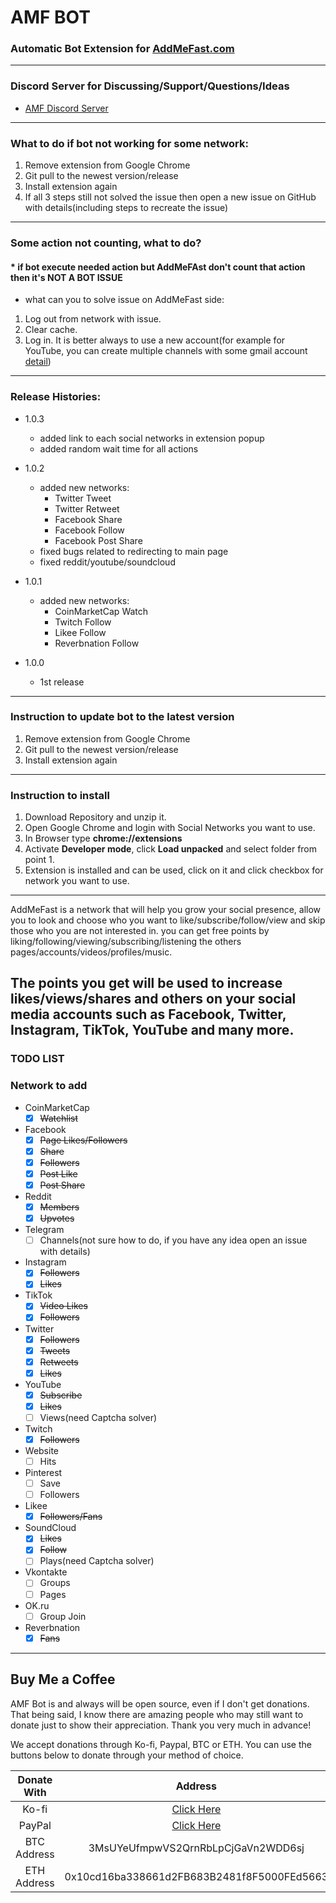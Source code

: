 # AMF BOT
### Automatic Bot Extension for [AddMeFast.com](https://ads.moneycoma.com/AddMeFast)

---
### Discord Server for Discussing/Support/Questions/Ideas
 - [AMF Discord Server](https://ads.moneycoma.com/DiscordAMF)

---
### What to do if bot not working for some network:
1. Remove extension from Google Chrome
2. Git pull to the newest version/release
3. Install extension again
4. If all 3 steps still not solved the issue then open a new issue on GitHub with details(including steps to recreate the issue)

---
### Some action not counting, what to do?
#### * if bot execute needed action but AddMeFAst don't count that action then it's NOT A BOT ISSUE
 * what can you to solve issue on AddMeFast side:
1. Log out from network with issue.
2. Clear cache.
3. Log in. It is better always to use a new account(for example for YouTube, you can create multiple channels with some gmail account [detail](https://www.lifewire.com/more-than-one-youtube-channel-1616988))

---
### Release Histories:
- 1.0.3
  - added link to each social networks in extension popup
  - added random wait time for all actions


- 1.0.2
  - added new networks:
    - Twitter Tweet
    - Twitter Retweet
    - Facebook Share
    - Facebook Follow
    - Facebook Post Share
  - fixed bugs related to redirecting to main page
  - fixed reddit/youtube/soundcloud


- 1.0.1
  - added new networks:
    - CoinMarketCap Watch
    - Twitch Follow
    - Likee Follow
    - Reverbnation Follow

- 1.0.0
  - 1st release

---
### Instruction to update bot to the latest version
1. Remove extension from Google Chrome
2. Git pull to the newest version/release
3. Install extension again

---
### Instruction to install
1. Download Repository and unzip it. 
2. Open Google Chrome and login with Social Networks you want to use. 
3. In Browser type <b>chrome://extensions</b>
4. Activate <b>Developer mode</b>, click <b>Load unpacked</b> and select folder from point 1.
5. Extension is installed and can be used, click on it and click checkbox for network you want to use.
---
AddMeFast is a network that will help you grow your social presence, allow you to look and choose who you want to
like/subscribe/follow/view and skip those who you are not interested in.
you can get free points by liking/following/viewing/subscribing/listening the others
pages/accounts/videos/profiles/music.

The points you get will be used to increase likes/views/shares and others on your social media accounts such as
Facebook, Twitter, Instagram, TikTok, YouTube and many more.
---

### TODO LIST

### Network to add

- CoinMarketCap
    - [x] <strike>Watchlist</strike>
- Facebook
    - [x] <strike>Page Likes/Followers</strike>
    - [x] <strike>Share</strike>
    - [x] <strike>Followers</strike>
    - [x] <strike>Post Like</strike>
    - [x] <strike>Post Share</strike>
- Reddit
    - [x] <strike>Members</strike>
    - [x] <strike>Upvotes</strike>
- Telegram
    - [ ] Channels(not sure how to do, if you have any idea open an issue with details)
- Instagram
    - [x] <strike>Followers</strike>
    - [x] <strike>Likes</strike>
- TikTok
    - [x] <strike>Video Likes</strike>
    - [x] <strike>Followers</strike>
- Twitter
    - [x] <strike>Followers</strike>
    - [x] <strike>Tweets</strike>
    - [x] <strike>Retweets</strike>
    - [x] <strike>Likes</strike>
- YouTube
    - [x] <strike>Subscribe</strike>
    - [x] <strike>Likes</strike>
    - [ ] Views(need Captcha solver)
- Twitch
    - [x] <strike>Followers</strike>
- Website
    - [ ] Hits
- Pinterest
    - [ ] Save
    - [ ] Followers
- Likee
    - [x] <strike>Followers/Fans</strike>
- SoundCloud
    - [x] <strike>Likes</strike>
    - [x] <strike>Follow</strike>
    - [ ] Plays(need Captcha solver)
- Vkontakte
    - [ ] Groups
    - [ ] Pages
- OK.ru
    - [ ] Group Join
- Reverbnation
    - [x] <strike>Fans</strike>

---
## Buy Me a Coffee

AMF Bot is and always will be open source, even if I don't get donations. That being said, I know there are amazing people who may still want to donate just to show their appreciation. 
Thank you very much in advance!

We accept donations through Ko-fi, Paypal, BTC or ETH. You can use the buttons below to donate through your method of choice.

|   Donate With   |                           Address                           |
|:---------------:|:-----------------------------------------------------------:|
|      Ko-fi      |           [Click Here](https://ko-fi.com/amfbot)            |
|     PayPal      |     [Click Here](https://paypal.me/InsureZeroArticles)     |
|   BTC Address   |             3MsUYeUfmpwVS2QrnRbLpCjGaVn2WDD6sj              |
|   ETH Address   |         0x10cd16ba338661d2FB683B2481f8F5000FEd5663          |


